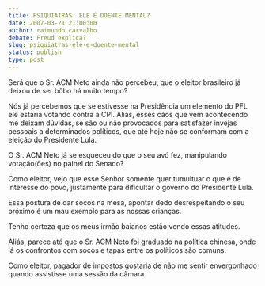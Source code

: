 ```yaml
---
title: PSIQUIATRAS. ELE É DOENTE MENTAL?
date: 2007-03-21 21:00:00
author: raimundo.carvalho
debate: Freud explica?
slug: psiquiatras-ele-e-doente-mental
status: publish 
type: post
---
```


Será que o Sr. ACM Neto ainda não percebeu, que o eleitor brasileiro já deixou de ser bôbo há muito tempo?  

Nós já percebemos que se estivesse na Presidência um elemento do PFL ele estaria votando contra a CPI. Aliás, esses cãos que vem acontecendo me deixam dúvidas, se são ou não provocados para satisfazer invejas pessoais a determinados políticos, que até hoje não se conformam com a eleição do Presidente Lula.  

O Sr. ACM Neto já se esqueceu do que o seu avó fez, manipulando votação(ões) no painel do Senado?  

Como eleitor, vejo que esse Senhor somente quer tumultuar o que é de interesse do povo, justamente para dificultar o governo do Presidente Lula.  

Essa postura de dar socos na mesa, apontar dedo desrespeitando o seu próximo é um mau exemplo para as nossas crianças.  

Tenho certeza que os meus irmão baianos estão vendo essas atitudes.  

Aliás, parece até que o Sr. ACM Neto foi graduado na política chinesa, onde lá os confrontos com socos e tapas entre os políticos são comuns.  

Como eleitor, pagador de impostos gostaria de não me sentir envergonhado quando assistisse uma sessão da câmara.  
    

